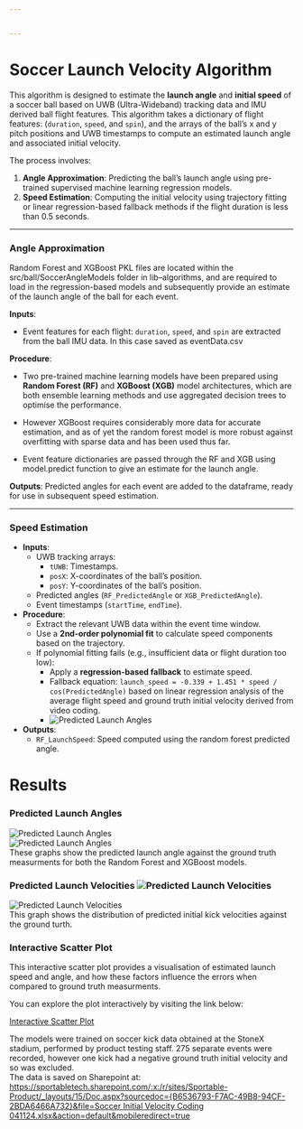 ```yaml
---


---
```


<h1 id="soccer--launch-velocity-algorithm">Soccer  Launch Velocity Algorithm</h1>
<p>This algorithm is designed to estimate the <strong>launch angle</strong> and <strong>initial speed</strong> of a soccer ball based on UWB (Ultra-Wideband) tracking data and IMU derived ball flight features. This algorithm takes a dictionary of flight features: (<code>duration</code>, <code>speed</code>, and <code>spin</code>), and the arrays of the ball’s x and y pitch positions and UWB timestamps to compute an estimated launch angle and associated initial velocity.</p>
<p>The process involves:</p>
<ol>
<li><strong>Angle Approximation</strong>: Predicting the ball’s launch angle using pre-trained supervised machine learning regression models.</li>
<li><strong>Speed Estimation</strong>: Computing the initial velocity using trajectory fitting or linear regression-based fallback methods if the flight duration is less than 0.5 seconds.</li>
</ol>
<hr>
<h3 id="angle-approximation">Angle Approximation</h3>
<p>Random Forest and XGBoost PKL files are located within the src/ball/SoccerAngleModels folder in lib–algorithms, and are required to load in the regression-based models and subsequently provide an estimate of the launch angle of the ball for each event.</p>
<p><strong>Inputs</strong>:</p>
<ul>
<li>Event features for each flight: <code>duration</code>, <code>speed</code>, and <code>spin</code> are extracted from the ball IMU data. In this case saved as eventData.csv</li>
</ul>
<p><strong>Procedure</strong>:</p>
<ul>
<li>
<p>Two pre-trained machine learning models have been prepared using   <strong>Random Forest (RF)</strong> and  <strong>XGBoost (XGB)</strong> model architectures, which are both ensemble learning methods and use aggregated decision trees to optimise the performance.</p>
</li>
<li>
<p>However XGBoost requires considerably more data for accurate estimation, and as of yet the random forest model is more robust against overfitting with sparse data and has been used thus far.</p>
</li>
<li>
<p>Event feature dictionaries are passed through the RF and XGB using model.predict function to give an estimate for the launch angle.</p>
</li>
</ul>
<p><strong>Outputs</strong>: Predicted angles for each event are added to the dataframe, ready for use in subsequent speed estimation.</p>
<hr>
<h3 id="speed-estimation">Speed Estimation</h3>
<ul>
<li><strong>Inputs</strong>:
<ul>
<li>UWB tracking arrays:
<ul>
<li><code>tUWB</code>: Timestamps.</li>
<li><code>posX</code>: X-coordinates of the ball’s position.</li>
<li><code>posY</code>: Y-coordinates of the ball’s position.</li>
</ul>
</li>
<li>Predicted angles (<code>RF_PredictedAngle</code> or <code>XGB_PredictedAngle</code>).</li>
<li>Event timestamps (<code>startTime</code>, <code>endTime</code>).</li>
</ul>
</li>
<li><strong>Procedure</strong>:
<ul>
<li>Extract the relevant UWB data within the event time window.</li>
<li>Use a <strong>2nd-order polynomial fit</strong> to calculate speed components based on the trajectory.</li>
<li>If polynomial fitting fails (e.g., insufficient data or flight duration too low):
<ul>
<li>Apply a <strong>regression-based fallback</strong> to estimate speed.</li>
<li>Fallback equation: <code>launch_speed = -0.339 + 1.451 * speed / cos(PredictedAngle)</code> based on linear regression analysis of the average flight speed and ground truth initial velocity derived from video coding.</li>
<li><img src="https://i.imgur.com/S0mSCoX.png" alt="Predicted Launch Angles"></li>
</ul>
</li>
</ul>
</li>
<li><strong>Outputs</strong>:
<ul>
<li><code>RF_LaunchSpeed</code>: Speed computed using the random forest predicted angle.</li>
</ul>
</li>
</ul>
<h1 id="results">Results</h1>
<h3 id="predicted-launch-angles">Predicted Launch Angles</h3>
<p><img src="https://i.imgur.com/h1tq90r.png" alt="Predicted Launch Angles"><br>
<img src="https://i.imgur.com/IJhsUKW.png" alt="Predicted Launch Angles"><br>
These graphs show the predicted launch angle against the ground truth measurments for both the Random Forest and XGBoost models.</p>
<h3 id="predicted-launch-velocities-">Predicted Launch Velocities <img src="https://i.imgur.com/DW4KekZ.png" alt="Predicted Launch Velocities"></h3>
<p><img src="https://i.imgur.com/MyaF5E0.png" alt="Predicted Launch Velocities"><br>
This graph shows the distribution of predicted initial kick velocities against the ground turth.</p>
<h3 id="interactive-scatter-plot">Interactive Scatter Plot</h3>
<p>This interactive scatter plot provides a visualisation  of estimated launch speed and angle, and how these factors influence the errors when compared to ground truth measurments.</p>
<p>You can explore the plot interactively by visiting the link below:</p>
<p><a href="https://mc4713.github.io/plotly-hosting/interactive_scatter_plot.html">Interactive Scatter Plot</a></p>
<p>The models were trained on soccer kick data obtained at the StoneX stadium, performed by product testing staff. 275 separate events were recorded, however one kick had a negative ground truth initial velocity and so was excluded.<br>
The data is saved on Sharepoint at: <a href="https://sportabletech.sharepoint.com/:x:/r/sites/Sportable-Product/_layouts/15/Doc.aspx?sourcedoc=%7BB6536793-F7AC-49B8-94CF-2BDA6466A732%7D&amp;file=Soccer%20Initial%20Velocity%20Coding%20041124.xlsx&amp;action=default&amp;mobileredirect=true">https://sportabletech.sharepoint.com/:x:/r/sites/Sportable-Product/_layouts/15/Doc.aspx?sourcedoc={B6536793-F7AC-49B8-94CF-2BDA6466A732}&amp;file=Soccer Initial Velocity Coding 041124.xlsx&amp;action=default&amp;mobileredirect=true</a></p>

